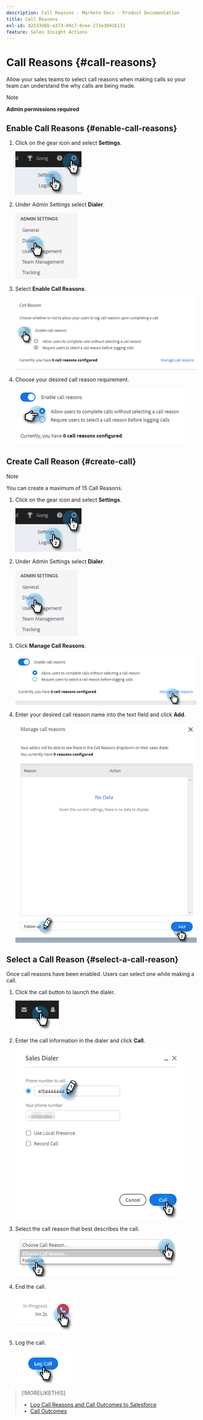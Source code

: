 ```yaml
---
description: Call Reasons - Marketo Docs - Product Documentation
title: Call Reasons
exl-id: 82533d6b-a373-49c7-9cee-271e36916111
feature: Sales Insight Actions
---
```

# Call Reasons {#call-reasons}

Allow your sales teams to select call reasons when making calls so your team can understand the why calls are being made.

>[!NOTE]
>
>**Admin permissions required**

## Enable Call Reasons {#enable-call-reasons}

1. Click on the gear icon and select **Settings**.

   ![](assets/call-reasons-1.png)

1. Under Admin Settings select **Dialer**.

   ![](assets/call-reasons-2.png)

1. Select **Enable Call Reasons**.

   ![](assets/call-reasons-3.png)

1. Choose your desired call reason requirement.

   ![](assets/call-reasons-4.png)

## Create Call Reason {#create-call}

>[!NOTE]
>
>You can create a maximum of 15 Call Reasons.

1. Click on the gear icon and select **Settings**.

   ![](assets/call-reasons-5.png)

1. Under Admin Settings select **Dialer**.

   ![](assets/call-reasons-6.png)

1. Click **Manage Call Reasons**.

   ![](assets/call-reasons-7.png)

1. Enter your desired call reason name into the text field and click **Add**.

   ![](assets/call-reasons-8.png)

## Select a Call Reason {#select-a-call-reason}

Once call reasons have been enabled. Users can select one while making a call.

1. Click the call button to launch the dialer.

   ![](assets/call-reasons-9.png)

1. Enter the call information in the dialer and click **Call**.

   ![](assets/call-reasons-10.png)

1. Select the call reason that best describes the call.

   ![](assets/call-reasons-11.png)

1. End the call.

   ![](assets/call-reasons-12.png)

1. Log the call.

   ![](assets/call-reasons-13.png)

>[!MORELIKETHIS]
>
>* [Log Call Reasons and Call Outcomes to Salesforce](/help/marketo/product-docs/marketo-sales-insight/actions/phone/log-call-reasons-and-call-outcomes-to-salesforce.md)
>* [Call Outcomes](/help/marketo/product-docs/marketo-sales-insight/actions/phone/call-outcomes.md)
